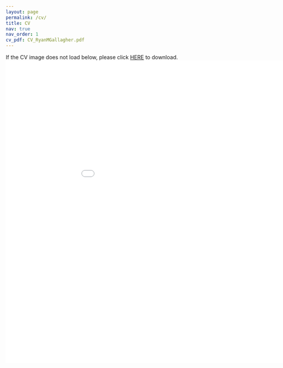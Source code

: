 ```yaml
---
layout: page
permalink: /cv/
title: CV
nav: true
nav_order: 1
cv_pdf: CV_RyanMGallagher.pdf
---
```


If the CV image does not load below, please click [HERE](https://ryan-m-gallagher.github.io/assets/pdf/CV_RyanMGallagher.pdf) to download.
<h>
<h>
<embed src="{{ site.baseurl }}/assets/pdf/CV_RyanMGallagher.pdf" width="1000" height="800" type='application/pdf'>
